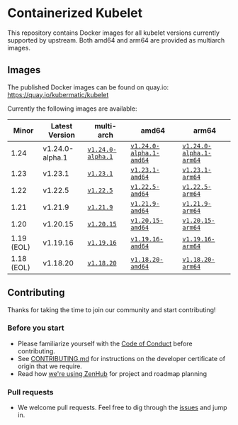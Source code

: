 # Containerized Kubelet

This repository contains Docker images for all kubelet versions currently supported by upstream.
Both amd64 and arm64 are provided as multiarch images.

## Images

The published Docker images can be found on quay.io: https://quay.io/kubermatic/kubelet

Currently the following images are available:

<!-- versions_start -->
| Minor | Latest Version | multi-arch | amd64 | arm64 |
| ----- | ------- | ---------- | ----- | ----- |
| 1.24 | v1.24.0-alpha.1 | [`v1.24.0-alpha.1`](https://quay.io/kubermatic/kubelet:v1.24.0-alpha.1) | [`v1.24.0-alpha.1-amd64`](https://quay.io/kubermatic/kubelet:v1.24.0-alpha.1-amd64) | [`v1.24.0-alpha.1-arm64`](https://quay.io/kubermatic/kubelet:v1.24.0-alpha.1-arm64) |
| 1.23 | v1.23.1 | [`v1.23.1`](https://quay.io/kubermatic/kubelet:v1.23.1) | [`v1.23.1-amd64`](https://quay.io/kubermatic/kubelet:v1.23.1-amd64) | [`v1.23.1-arm64`](https://quay.io/kubermatic/kubelet:v1.23.1-arm64) |
| 1.22 | v1.22.5 | [`v1.22.5`](https://quay.io/kubermatic/kubelet:v1.22.5) | [`v1.22.5-amd64`](https://quay.io/kubermatic/kubelet:v1.22.5-amd64) | [`v1.22.5-arm64`](https://quay.io/kubermatic/kubelet:v1.22.5-arm64) |
| 1.21 | v1.21.9 | [`v1.21.9`](https://quay.io/kubermatic/kubelet:v1.21.9) | [`v1.21.9-amd64`](https://quay.io/kubermatic/kubelet:v1.21.9-amd64) | [`v1.21.9-arm64`](https://quay.io/kubermatic/kubelet:v1.21.9-arm64) |
| 1.20 | v1.20.15 | [`v1.20.15`](https://quay.io/kubermatic/kubelet:v1.20.15) | [`v1.20.15-amd64`](https://quay.io/kubermatic/kubelet:v1.20.15-amd64) | [`v1.20.15-arm64`](https://quay.io/kubermatic/kubelet:v1.20.15-arm64) |
| 1.19 (EOL) | v1.19.16 | [`v1.19.16`](https://quay.io/kubermatic/kubelet:v1.19.16) | [`v1.19.16-amd64`](https://quay.io/kubermatic/kubelet:v1.19.16-amd64) | [`v1.19.16-arm64`](https://quay.io/kubermatic/kubelet:v1.19.16-arm64) |
| 1.18 (EOL) | v1.18.20 | [`v1.18.20`](https://quay.io/kubermatic/kubelet:v1.18.20) | [`v1.18.20-amd64`](https://quay.io/kubermatic/kubelet:v1.18.20-amd64) | [`v1.18.20-arm64`](https://quay.io/kubermatic/kubelet:v1.18.20-arm64) |


<!-- versions_end -->

## Contributing

Thanks for taking the time to join our community and start contributing!

### Before you start

* Please familiarize yourself with the [Code of Conduct][3] before contributing.
* See [CONTRIBUTING.md][2] for instructions on the developer certificate of origin that we require.
* Read how [we're using ZenHub][13] for project and roadmap planning

### Pull requests

* We welcome pull requests. Feel free to dig through the [issues][1] and jump in.

[1]: https://github.com/kubermatic/kubelet/issues
[2]: https://github.com/kubermatic/kubelet/blob/master/CONTRIBUTING.md
[3]: https://github.com/kubermatic/kubelet/blob/master/CODE_OF_CONDUCT.md

[11]: https://groups.google.com/forum/#!forum/kubermatic-dev
[12]: https://kubermatic.slack.com/messages/kubelet
[13]: https://github.com/kubermatic/kubelet/blob/master/Zenhub.md
[15]: http://slack.kubermatic.io/
